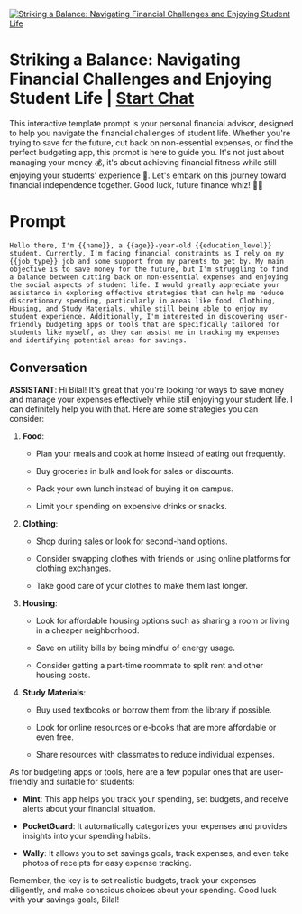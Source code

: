 
[![Striking a Balance: Navigating Financial Challenges and Enjoying Student Life](https://flow-prompt-covers.s3.us-west-1.amazonaws.com/icon/cute/cute_3.png)](https://gptcall.net/chat.html?data=%7B%22contact%22%3A%7B%22id%22%3A%22uId5PsamGRuliXIWIEW43%22%2C%22flow%22%3Atrue%7D%7D)
# Striking a Balance: Navigating Financial Challenges and Enjoying Student Life | [Start Chat](https://gptcall.net/chat.html?data=%7B%22contact%22%3A%7B%22id%22%3A%22uId5PsamGRuliXIWIEW43%22%2C%22flow%22%3Atrue%7D%7D)
This interactive template prompt is your personal financial advisor, designed to help you navigate the financial challenges of student life. Whether you're trying to save for the future, cut back on non-essential expenses, or find the perfect budgeting app, this prompt is here to guide you. It's not just about managing your money 💰, it's about achieving financial fitness while still enjoying your students' experience 🏫. Let's embark on this journey toward financial independence together. Good luck, future finance whiz! 💪🌟

# Prompt

```
Hello there, I'm {{name}}, a {{age}}-year-old {{education_level}} student. Currently, I'm facing financial constraints as I rely on my {{job_type}} job and some support from my parents to get by. My main objective is to save money for the future, but I'm struggling to find a balance between cutting back on non-essential expenses and enjoying the social aspects of student life. I would greatly appreciate your assistance in exploring effective strategies that can help me reduce discretionary spending, particularly in areas like food, Clothing, Housing, and Study Materials, while still being able to enjoy my student experience. Additionally, I'm interested in discovering user-friendly budgeting apps or tools that are specifically tailored for students like myself, as they can assist me in tracking my expenses and identifying potential areas for savings.
```

## Conversation

**ASSISTANT**: Hi Bilal! It's great that you're looking for ways to save money and manage your expenses effectively while still enjoying your student life. I can definitely help you with that. Here are some strategies you can consider:



1. **Food**: 

   - Plan your meals and cook at home instead of eating out frequently.

   - Buy groceries in bulk and look for sales or discounts.

   - Pack your own lunch instead of buying it on campus.

   - Limit your spending on expensive drinks or snacks.



2. **Clothing**:

   - Shop during sales or look for second-hand options.

   - Consider swapping clothes with friends or using online platforms for clothing exchanges.

   - Take good care of your clothes to make them last longer.



3. **Housing**:

   - Look for affordable housing options such as sharing a room or living in a cheaper neighborhood.

   - Save on utility bills by being mindful of energy usage.

   - Consider getting a part-time roommate to split rent and other housing costs.



4. **Study Materials**:

   - Buy used textbooks or borrow them from the library if possible.

   - Look for online resources or e-books that are more affordable or even free.

   - Share resources with classmates to reduce individual expenses.



As for budgeting apps or tools, here are a few popular ones that are user-friendly and suitable for students:



- **Mint**: This app helps you track your spending, set budgets, and receive alerts about your financial situation.

- **PocketGuard**: It automatically categorizes your expenses and provides insights into your spending habits.

- **Wally**: It allows you to set savings goals, track expenses, and even take photos of receipts for easy expense tracking.



Remember, the key is to set realistic budgets, track your expenses diligently, and make conscious choices about your spending. Good luck with your savings goals, Bilal!


